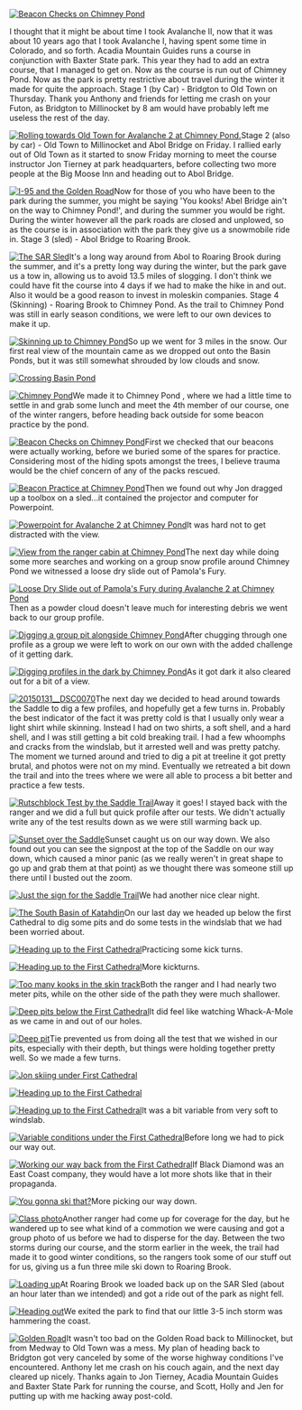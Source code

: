 [![Beacon Checks on Chimney Pond](/wp-content/uploads/2015/02/IMG_2948-840x630.jpg)](/wp-content/uploads/2015/02/IMG_2948.jpg)

I thought that it might be about time I took Avalanche II, now that it was about 10 years ago that I took Avalanche I, having spent some time in Colorado, and so forth. Acadia Mountain Guides runs a course in conjunction with Baxter State park. <!-- TEASER_END -->This year they had to add an extra course, that I managed to get on. Now as the course is run out of Chimney Pond. Now as the park is pretty restrictive about travel during the winter it made for quite the approach. Stage 1 (by Car) - Bridgton to Old Town on Thursday. Thank you Anthony and friends for letting me crash on your Futon, as Bridgton to Millinocket by 8 am would have probably left me useless the rest of the day. 

[![Rolling towards Old Town for Avalanche 2 at Chimney Pond.](/wp-content/uploads/2015/02/IMG_2937-840x630.jpg)](/wp-content/uploads/2015/02/IMG_2937.jpg)Stage 2 (also by car) - Old Town to Millinocket and Abol Bridge on Friday. I rallied early out of Old Town as it started to snow Friday morning to meet the course instructor Jon Tierney at park headquarters, before collecting two more people at the Big Moose Inn and heading out to Abol Bridge.

[![I-95 and the Golden Road](/wp-content/uploads/2015/02/IMG_2941-840x630.jpg)](/wp-content/uploads/2015/02/IMG_2941.jpg)Now for those of you who have been to the park during the summer, you might be saying 'You kooks! Abel Bridge ain't on the way to Chimney Pond!', and during the summer you would be right. During the winter however all the park roads are closed and unplowed, so as the course is in association with the park they give us a snowmobile ride in. Stage 3 (sled) - Abol Bridge to Roaring Brook.

[![The SAR Sled](/wp-content/uploads/2015/02/IMG_2944-840x630.jpg)](/wp-content/uploads/2015/02/IMG_2944.jpg)It's a long way around from Abol to Roaring Brook during the summer, and it's a pretty long way during the winter, but the park gave us a tow in, allowing us to avoid 13.5 miles of slogging. I don't think we could have fit the course into 4 days if we had to make the hike in and out. Also it would be a good reason to invest in moleskin companies. Stage 4 (Skinning) - Roaring Brook to Chimney Pond. As the trail to Chimney Pond was still in early season conditions, we were left to our own devices to make it up.

[![Skinning up to Chimney Pond](/wp-content/uploads/2015/02/IMG_2945-840x1120.jpg)](/wp-content/uploads/2015/02/IMG_2945.jpg)So up we went for 3 miles in the snow. Our first real view of the mountain came as we dropped out onto the Basin Ponds, but it was still somewhat shrouded by low clouds and snow.

[![Crossing Basin Pond](/wp-content/uploads/2015/02/IMG_2947-840x231.jpg)](/wp-content/uploads/2015/02/IMG_2947.jpg)

[![Chimney Pond](/wp-content/uploads/2015/02/IMG_3034-840x1120.jpg)](/wp-content/uploads/2015/02/IMG_3034.jpg)We made it to Chimney Pond , where we had a little time to settle in and grab some lunch and meet the 4th member of our course, one of the winter rangers, before heading back outside for some beacon practice by the pond.

[![Beacon Checks on Chimney Pond](/wp-content/uploads/2015/02/IMG_2948-840x630.jpg)](/wp-content/uploads/2015/02/IMG_2948.jpg)First we checked that our beacons were actually working, before we buried some of the spares for practice. Considering most of the hiding spots amongst the trees, I believe trauma would be the chief concern of any of the packs rescued.

[![Beacon Practice at Chimney Pond](/wp-content/uploads/2015/02/IMG_2959-840x630.jpg)](/wp-content/uploads/2015/02/IMG_2959.jpg)Then we found out why Jon dragged up a toolbox on a sled...it contained the projector and computer for Powerpoint.

[![Powerpoint for Avalanche 2 at Chimney Pond](/wp-content/uploads/2015/02/IMG_3030-840x290.jpg)](/wp-content/uploads/2015/02/IMG_3030.jpg)It was hard not to get distracted with the view.

[![View from the ranger cabin at Chimney Pond](/wp-content/uploads/2015/02/IMG_2965-840x630.jpg)](/wp-content/uploads/2015/02/IMG_2965.jpg)The next day while doing some more searches and working on a group snow profile around Chimney Pond we witnessed a loose dry slide out of Pamola's Fury.

[![Loose Dry Slide out of Pamola's Fury during Avalanche 2 at Chimney Pond](/wp-content/uploads/2015/02/IMG_2964-840x1120.jpg)](/wp-content/uploads/2015/02/IMG_2964.jpg)Then as a powder cloud doesn't leave much for interesting debris we went back to our group profile.

[![Digging a group pit alongside Chimney Pond](/wp-content/uploads/2015/02/20150131__DSC0060-840x558.jpg)](/wp-content/uploads/2015/02/20150131__DSC0060.jpg)After chugging through one profile as a group we were left to work on our own with the added challenge of it getting dark.

[![Digging profiles in the dark by Chimney Pond](/wp-content/uploads/2015/02/20150131__DSC0065-840x558.jpg)](/wp-content/uploads/2015/02/20150131__DSC0065.jpg)As it got dark it also cleared out for a bit of a view.

[![20150131__DSC0070](/wp-content/uploads/2015/02/20150131__DSC0070-840x558.jpg)](/wp-content/uploads/2015/02/20150131__DSC0070.jpg)The next day we decided to head around towards the Saddle to dig a few profiles, and hopefully get a few turns in. Probably the best indicator of the fact it was pretty cold is that I usually only wear a light shirt while skinning. Instead I had on two shirts, a soft shell, and a hard shell, and I was still getting a bit cold breaking trail. I had a few whoomphs and cracks from the windslab, but it arrested well and was pretty patchy. The moment we turned around and tried to dig a pit at treeline it got pretty brutal, and photos were not on my mind. Eventually we retreated a bit down the trail and into the trees where we were all able to process a bit better and practice a few tests.

[![Rutschblock Test by the Saddle Trail](/wp-content/uploads/2015/02/20150201__DSC0083-840x558.jpg)](/wp-content/uploads/2015/02/20150201__DSC0083.jpg)Away it goes! I stayed back with the ranger and we did a full but quick profile after our tests. We didn't actually write any of the test results down as we were still warming back up.

[![Sunset over the Saddle](/wp-content/uploads/2015/02/20150201__DSC0089-840x558.jpg)](/wp-content/uploads/2015/02/20150201__DSC0089.jpg)Sunset caught us on our way down. We also found out you can see the signpost at the top of the Saddle on our way down, which caused a minor panic (as we really weren't in great shape to go up and grab them at that point) as we thought there was someone still up there until I busted out the zoom.

[![Just the sign for the Saddle Trail](/wp-content/uploads/2015/02/20150201__DSC0091-840x558.jpg)](/wp-content/uploads/2015/02/20150201__DSC0091.jpg)We had another nice clear night.

[![The South Basin of Katahdin](/wp-content/uploads/2015/02/20150201__DSC0102-840x558.jpg)](/wp-content/uploads/2015/02/20150201__DSC0102.jpg)On our last day we headed up below the first Cathedral to dig some pits and do some tests in the windslab that we had been worried about.

[![Heading up to the First Cathedral](/wp-content/uploads/2015/02/IMG_2968-840x188.jpg)](/wp-content/uploads/2015/02/IMG_2968.jpg)Practicing some kick turns.

[![Heading up to the First Cathedral](/wp-content/uploads/2015/02/IMG_2969-840x1120.jpg)](/wp-content/uploads/2015/02/IMG_2969.jpg)More kickturns.

[![Too many kooks in the skin track](/wp-content/uploads/2015/02/IMG_2970-840x1120.jpg)](/wp-content/uploads/2015/02/IMG_2970.jpg)Both the ranger and I had nearly two meter pits, while on the other side of the path they were much shallower.

[![Deep pits below the First Cathedral](/wp-content/uploads/2015/02/IMG_2971-840x1120.jpg)](/wp-content/uploads/2015/02/IMG_2971.jpg)It did feel like watching Whack-A-Mole as we came in and out of our holes.

[![Deep pit](/wp-content/uploads/2015/02/IMG_2977-840x1120.jpg)](/wp-content/uploads/2015/02/IMG_2977.jpg)Tie prevented us from doing all the test that we wished in our pits, especially with their depth, but things were holding together pretty well. So we made a few turns.

[![Jon skiing under First Cathedral](/wp-content/uploads/2015/02/20150202__DSC0126-840x1265.jpg)](/wp-content/uploads/2015/02/20150202__DSC0126.jpg)

[![Heading up to the First Cathedral](/wp-content/uploads/2015/02/20150202__DSC0108-840x1265.jpg)](/wp-content/uploads/2015/02/20150202__DSC0108.jpg)

[![Heading up to the First Cathedral](/wp-content/uploads/2015/02/20150202__DSC0114-840x1265.jpg)](/wp-content/uploads/2015/02/20150202__DSC0114.jpg)It was a bit variable from very soft to windslab.

[![Variable conditions under the First Cathedral](/wp-content/uploads/2015/02/IMG_2979-840x630.jpg)](/wp-content/uploads/2015/02/IMG_2979.jpg)Before long we had to pick our way out.

[![Working our way back from the First Cathedral](/wp-content/uploads/2015/02/IMG_2997-840x630.jpg)](/wp-content/uploads/2015/02/IMG_2997.jpg)If Black Diamond was an East Coast company, they would have a lot more shots like that in their propaganda.

[![You gonna ski that?](/wp-content/uploads/2015/02/IMG_3020-840x1120.jpg)](/wp-content/uploads/2015/02/IMG_3020.jpg)More picking our way down.

[![Class photo](/wp-content/uploads/2015/02/IMG_3024-840x1120.jpg)](/wp-content/uploads/2015/02/IMG_3024.jpg)Another ranger had come up for coverage for the day, but he wandered up to see what kind of a commotion we were causing and got a group photo of us before we had to disperse for the day. Between the two storms during our course, and the storm earlier in the week, the trail had made it to good winter conditions, so the rangers took some of our stuff out for us, giving us a fun three mile ski down to Roaring Brook.

[![Loading up](/wp-content/uploads/2015/02/IMG_3033-840x285.jpg)](/wp-content/uploads/2015/02/IMG_3033.jpg)At Roaring Brook we loaded back up on the SAR Sled (about an hour later than we intended) and got a ride out of the park as night fell.

[![Heading out](/wp-content/uploads/2015/02/IMG_3036-840x1120.jpg)](/wp-content/uploads/2015/02/IMG_3036.jpg)We exited the park to find that our little 3-5 inch storm was hammering the coast.

[![Golden Road](/wp-content/uploads/2015/02/IMG_3037-840x630.jpg)](/wp-content/uploads/2015/02/IMG_3037.jpg)It wasn't too bad on the Golden Road back to Millinocket, but from Medway to Old Town was a mess. My plan of heading back to Bridgton got very canceled by some of the worse highway conditions I've encountered. Anthony let me crash on his couch again, and the next day cleared up nicely. Thanks again to Jon Tierney, Acadia Mountain Guides and Baxter State Park for running the course, and Scott, Holly and Jen for putting up with me hacking away post-cold.
